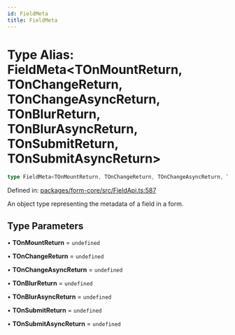 ```yaml
---
id: FieldMeta
title: FieldMeta
---
```


# Type Alias: FieldMeta\<TOnMountReturn, TOnChangeReturn, TOnChangeAsyncReturn, TOnBlurReturn, TOnBlurAsyncReturn, TOnSubmitReturn, TOnSubmitAsyncReturn\>

```ts
type FieldMeta<TOnMountReturn, TOnChangeReturn, TOnChangeAsyncReturn, TOnBlurReturn, TOnBlurAsyncReturn, TOnSubmitReturn, TOnSubmitAsyncReturn> = FieldMetaBase<TOnMountReturn, TOnChangeReturn, TOnChangeAsyncReturn, TOnBlurReturn, TOnBlurAsyncReturn, TOnSubmitReturn, TOnSubmitAsyncReturn> & FieldMetaDerived<TOnMountReturn, TOnChangeReturn, TOnChangeAsyncReturn, TOnBlurReturn, TOnBlurAsyncReturn, TOnSubmitReturn, TOnSubmitAsyncReturn>;
```

Defined in: [packages/form-core/src/FieldApi.ts:587](https://github.com/TanStack/form/blob/main/packages/form-core/src/FieldApi.ts#L587)

An object type representing the metadata of a field in a form.

## Type Parameters

• **TOnMountReturn** = `undefined`

• **TOnChangeReturn** = `undefined`

• **TOnChangeAsyncReturn** = `undefined`

• **TOnBlurReturn** = `undefined`

• **TOnBlurAsyncReturn** = `undefined`

• **TOnSubmitReturn** = `undefined`

• **TOnSubmitAsyncReturn** = `undefined`
